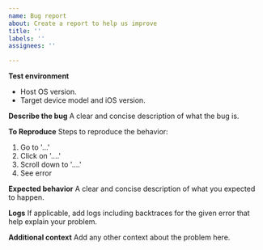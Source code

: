 ```yaml
---
name: Bug report
about: Create a report to help us improve
title: ''
labels: ''
assignees: ''

---
```


**Test environment**
- Host OS version.
- Target device model and iOS version.

**Describe the bug**
A clear and concise description of what the bug is.

**To Reproduce**
Steps to reproduce the behavior:
1. Go to '...'
2. Click on '....'
3. Scroll down to '....'
4. See error

**Expected behavior**
A clear and concise description of what you expected to happen.

**Logs**
If applicable, add logs including backtraces for the given error that help explain your problem.

**Additional context**
Add any other context about the problem here.
